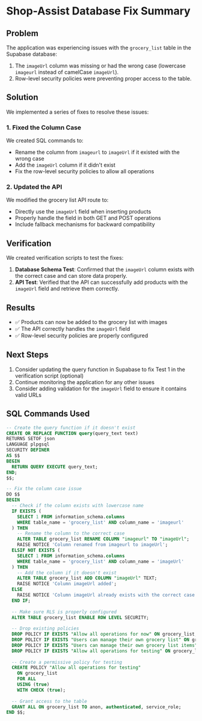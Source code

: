 # Shop-Assist Database Fix Summary

## Problem
The application was experiencing issues with the `grocery_list` table in the Supabase database:

1. The `imageUrl` column was missing or had the wrong case (lowercase `imageurl` instead of camelCase `imageUrl`).
2. Row-level security policies were preventing proper access to the table.

## Solution
We implemented a series of fixes to resolve these issues:

### 1. Fixed the Column Case
We created SQL commands to:
- Rename the column from `imageurl` to `imageUrl` if it existed with the wrong case
- Add the `imageUrl` column if it didn't exist
- Fix the row-level security policies to allow all operations

### 2. Updated the API
We modified the grocery list API route to:
- Directly use the `imageUrl` field when inserting products
- Properly handle the field in both GET and POST operations
- Include fallback mechanisms for backward compatibility

## Verification
We created verification scripts to test the fixes:

1. **Database Schema Test**: Confirmed that the `imageUrl` column exists with the correct case and can store data properly.
2. **API Test**: Verified that the API can successfully add products with the `imageUrl` field and retrieve them correctly.

## Results
- ✅ Products can now be added to the grocery list with images
- ✅ The API correctly handles the `imageUrl` field
- ✅ Row-level security policies are properly configured

## Next Steps
1. Consider updating the query function in Supabase to fix Test 1 in the verification script (optional)
2. Continue monitoring the application for any other issues
3. Consider adding validation for the `imageUrl` field to ensure it contains valid URLs

## SQL Commands Used
```sql
-- Create the query function if it doesn't exist
CREATE OR REPLACE FUNCTION query(query_text text)
RETURNS SETOF json
LANGUAGE plpgsql
SECURITY DEFINER
AS $$
BEGIN
  RETURN QUERY EXECUTE query_text;
END;
$$;

-- Fix the column case issue
DO $$
BEGIN
  -- Check if the column exists with lowercase name
  IF EXISTS (
    SELECT 1 FROM information_schema.columns 
    WHERE table_name = 'grocery_list' AND column_name = 'imageurl'
  ) THEN
    -- Rename the column to the correct case
    ALTER TABLE grocery_list RENAME COLUMN "imageurl" TO "imageUrl";
    RAISE NOTICE 'Column renamed from imageurl to imageUrl';
  ELSIF NOT EXISTS (
    SELECT 1 FROM information_schema.columns 
    WHERE table_name = 'grocery_list' AND column_name = 'imageUrl'
  ) THEN
    -- Add the column if it doesn't exist
    ALTER TABLE grocery_list ADD COLUMN "imageUrl" TEXT;
    RAISE NOTICE 'Column imageUrl added';
  ELSE
    RAISE NOTICE 'Column imageUrl already exists with the correct case';
  END IF;
  
  -- Make sure RLS is properly configured
  ALTER TABLE grocery_list ENABLE ROW LEVEL SECURITY;
  
  -- Drop existing policies
  DROP POLICY IF EXISTS "Allow all operations for now" ON grocery_list;
  DROP POLICY IF EXISTS "Users can manage their own grocery list" ON grocery_list;
  DROP POLICY IF EXISTS "Users can manage their own grocery list items" ON grocery_list;
  DROP POLICY IF EXISTS "Allow all operations for testing" ON grocery_list;
  
  -- Create a permissive policy for testing
  CREATE POLICY "Allow all operations for testing"
    ON grocery_list
    FOR ALL
    USING (true)
    WITH CHECK (true);
  
  -- Grant access to the table
  GRANT ALL ON grocery_list TO anon, authenticated, service_role;
END $$; 